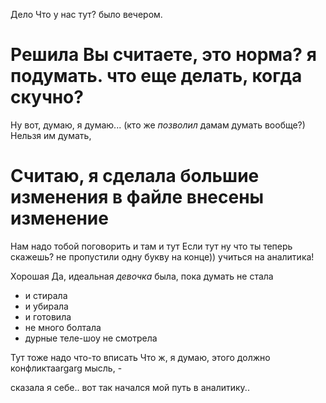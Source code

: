 Дело Что у нас тут? 
было вечером. 
# Решила Вы считаете, это норма? я подумать. что еще делать, когда скучно?

Ну вот, думаю, я думаю...
(кто же _позволил_ дамам думать вообще?) Нельзя им думать, 

# Считаю, я сделала большие изменения в файле внесены изменение
Нам надо  тобой поговорить и там и тут
 Если  тут ну что ты теперь скажешь?
 не пропустили одну букву на конце)) учиться на аналитика!

Хорошая 
Да, идеальная _девочка_ была, пока думать не стала
* и стирала
* и убирала
* и готовила
* не много болтала
* дурные теле-шоу не смотрела

Тут тоже надо что-то вписать
Что ж, я думаю, этого должно 
конфликтаargarg мысль, - 

сказала я себе..
вот так начался мой путь в аналитику..
